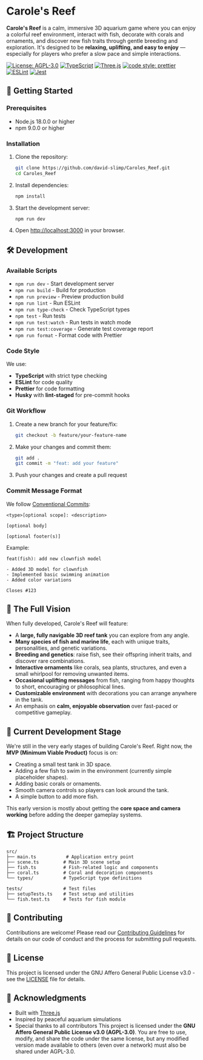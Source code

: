 # Carole's Reef

**Carole's Reef** is a calm, immersive 3D aquarium game where you can enjoy a colorful reef environment, interact with fish, decorate with corals and ornaments, and discover new fish traits through gentle breeding and exploration. It's designed to be **relaxing, uplifting, and easy to enjoy** — especially for players who prefer a slow pace and simple interactions.

[![License: AGPL-3.0](https://img.shields.io/badge/License-AGPL--3.0-blue.svg)](https://www.gnu.org/licenses/agpl-3.0)
[![TypeScript](https://img.shields.io/badge/TypeScript-4.9.5-blue.svg)](https://www.typescriptlang.org/)
[![Three.js](https://img.shields.io/badge/Three.js-r162-000000.svg)](https://threejs.org/)
[![code style: prettier](https://img.shields.io/badge/code_style-prettier-ff69b4.svg)](https://github.com/prettier/prettier)
[![ESLint](https://img.shields.io/badge/ESLint-8.56.0-4B32C3.svg)](https://eslint.org/)
[![Jest](https://img.shields.io/badge/Jest-29.7.0-C21325.svg)](https://jestjs.io/)

## 🚀 Getting Started

### Prerequisites

- Node.js 18.0.0 or higher
- npm 9.0.0 or higher

### Installation

1. Clone the repository:
   ```bash
   git clone https://github.com/david-slimp/Caroles_Reef.git
   cd Caroles_Reef
   ```

2. Install dependencies:
   ```bash
   npm install
   ```

3. Start the development server:
   ```bash
   npm run dev
   ```

4. Open [http://localhost:3000](http://localhost:3000) in your browser.

## 🛠 Development

### Available Scripts

- `npm run dev` - Start development server
- `npm run build` - Build for production
- `npm run preview` - Preview production build
- `npm run lint` - Run ESLint
- `npm run type-check` - Check TypeScript types
- `npm test` - Run tests
- `npm run test:watch` - Run tests in watch mode
- `npm run test:coverage` - Generate test coverage report
- `npm run format` - Format code with Prettier

### Code Style

We use:
- **TypeScript** with strict type checking
- **ESLint** for code quality
- **Prettier** for code formatting
- **Husky** with **lint-staged** for pre-commit hooks

### Git Workflow

1. Create a new branch for your feature/fix:
   ```bash
   git checkout -b feature/your-feature-name
   ```

2. Make your changes and commit them:
   ```bash
   git add .
   git commit -m "feat: add your feature"
   ```

3. Push your changes and create a pull request

### Commit Message Format

We follow [Conventional Commits](https://www.conventionalcommits.org/):

```
<type>[optional scope]: <description>

[optional body]

[optional footer(s)]
```

Example:
```
feat(fish): add new clownfish model

- Added 3D model for clownfish
- Implemented basic swimming animation
- Added color variations

Closes #123
```

## 🌊 The Full Vision

When fully developed, Carole's Reef will feature:

* A **large, fully navigable 3D reef tank** you can explore from any angle.
* **Many species of fish and marine life**, each with unique traits, personalities, and genetic variations.
* **Breeding and genetics**: raise fish, see their offspring inherit traits, and discover rare combinations.
* **Interactive ornaments** like corals, sea plants, structures, and even a small whirlpool for removing unwanted items.
* **Occasional uplifting messages** from fish, ranging from happy thoughts to short, encouraging or philosophical lines.
* **Customizable environment** with decorations you can arrange anywhere in the tank.
* An emphasis on **calm, enjoyable observation** over fast-paced or competitive gameplay.

## 🐠 Current Development Stage

We're still in the very early stages of building Carole's Reef.
Right now, the **MVP (Minimum Viable Product)** focus is on:

* Creating a small test tank in 3D space.
* Adding a few fish to swim in the environment (currently simple placeholder shapes).
* Adding basic corals or ornaments.
* Smooth camera controls so players can look around the tank.
* A simple button to add more fish.

This early version is mostly about getting the **core space and camera working** before adding the deeper gameplay systems.

## 🏗 Project Structure

```
src/
├── main.ts           # Application entry point
├── scene.ts         # Main 3D scene setup
├── fish.ts          # Fish-related logic and components
├── coral.ts         # Coral and decoration components
└── types/           # TypeScript type definitions

tests/               # Test files
├── setupTests.ts    # Test setup and utilities
└── fish.test.ts     # Tests for fish module
```

## 🤝 Contributing

Contributions are welcome! Please read our [Contributing Guidelines](CONTRIBUTING.md) for details on our code of conduct and the process for submitting pull requests.

## 📄 License

This project is licensed under the GNU Affero General Public License v3.0 - see the [LICENSE](LICENSE) file for details.

## 🙏 Acknowledgments

- Built with [Three.js](https://threejs.org/)
- Inspired by peaceful aquarium simulations
- Special thanks to all contributors
This project is licensed under the **GNU Affero General Public License v3.0 (AGPL-3.0)**.
You are free to use, modify, and share the code under the same license, but any modified version made available to others (even over a network) must also be shared under AGPL-3.0.
